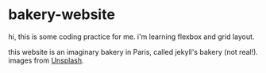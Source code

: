 # bakery-website
hi, this is some coding practice for me. i'm learning flexbox and grid layout.

this website is an imaginary bakery in Paris, called jekyll's bakery (not real!). images from [Unsplash](https://unsplash.com).